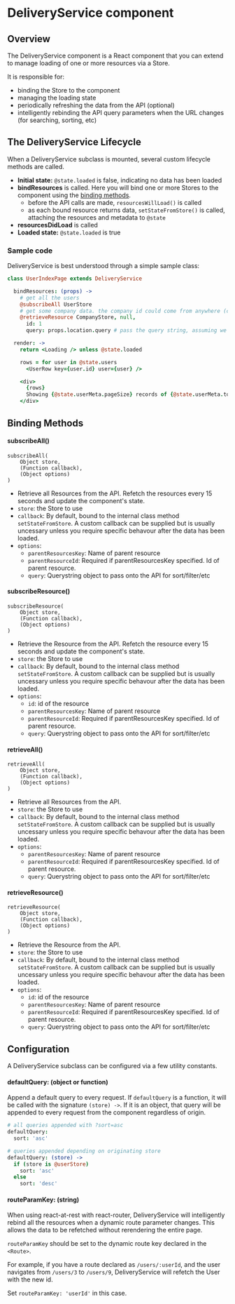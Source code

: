 # DeliveryService component

## Overview

The DeliveryService component is a React component that you can extend to manage loading of one or more resources via a Store.

It is responsible for:
* binding the Store to the component
* managing the loading state
* periodically refreshing the data from the API (optional)
* intelligently rebinding the API query parameters when the URL changes (for searching, sorting, etc)

## The DeliveryService Lifecycle

When a DeliveryService subclass is mounted, several custom lifecycle methods are called.

* **Initial state:** `@state.loaded` is false, indicating no data has been loaded
* **bindResources** is called. Here you will bind one or more Stores to the component using the [binding methods](#bindings).
  * before the API calls are made, `resourcesWillLoad()` is called
  * as each bound resource returns data, `setStateFromStore()` is called, attaching the resources and metadata to `@state`
* **resourcesDidLoad** is called
* **Loaded state:** `@state.loaded` is true

### Sample code

DeliveryService is best understood through a simple sample class:
```coffeescript
class UserIndexPage extends DeliveryService

  bindResources: (props) ->
    # get all the users
    @subscribeAll UserStore
    # get some company data. the company id could come from anywhere (current session, etc)
    @retrieveResource CompanyStore, null,
      id: 1
      query: props.location.query # pass the query string, assuming we're using react-router

  render: ->
    return <Loading /> unless @state.loaded

    rows = for user in @state.users
      <UserRow key={user.id} user={user} />

    <div>
      {rows}
      Showing {@state.userMeta.pageSize} records of {@state.userMeta.total}
    </div>
```

## Binding Methods
#### subscribeAll()

```
subscribeAll(
    Object store,
    (Function callback),
    (Object options)
)
```
* Retrieve all Resources from the API. Refetch the resources every 15 seconds and update the component's state.
* `store`: the Store to use
* `callback`: By default, bound to the internal class method `setStateFromStore`. A custom callback can be supplied but is usually uncessary unless you require specific behavour after the data has been loaded.
* `options`:
  * `parentResourcesKey`: Name of parent resource
  * `parentResourceId`:   Required if parentResourcesKey specified. Id of parent resource.
  * `query`:              Querystring object to pass onto the API for sort/filter/etc


#### subscribeResource()

```
subscribeResource(
    Object store,
    (Function callback),
    (Object options)
)
```
* Retrieve the Resource from the API. Refetch the resource every 15 seconds and update the component's state.
* `store`: the Store to use
* `callback`: By default, bound to the internal class method `setStateFromStore`. A custom callback can be supplied but is usually uncessary unless you require specific behavour after the data has been loaded.
* `options`:
  * `id`:                 id of the resource
  * `parentResourcesKey`: Name of parent resource
  * `parentResourceId`:   Required if parentResourcesKey specified. Id of parent resource.
  * `query`:              Querystring object to pass onto the API for sort/filter/etc

#### retrieveAll()

```
retrieveAll(
    Object store,
    (Function callback),
    (Object options)
)
```
* Retrieve all Resources from the API.
* `store`: the Store to use
* `callback`: By default, bound to the internal class method `setStateFromStore`. A custom callback can be supplied but is usually uncessary unless you require specific behavour after the data has been loaded.
* `options`:
  * `parentResourcesKey`: Name of parent resource
  * `parentResourceId`:   Required if parentResourcesKey specified. Id of parent resource.
  * `query`:              Querystring object to pass onto the API for sort/filter/etc

#### retrieveResource()

```
retrieveResource(
    Object store,
    (Function callback),
    (Object options)
)
```
* Retrieve the Resource from the API.
* `store`: the Store to use
* `callback`: By default, bound to the internal class method `setStateFromStore`. A custom callback can be supplied but is usually uncessary unless you require specific behavour after the data has been loaded.
* `options`:
  * `id`:                 id of the resource
  * `parentResourcesKey`: Name of parent resource
  * `parentResourceId`:   Required if parentResourcesKey specified. Id of parent resource.
  * `query`:              Querystring object to pass onto the API for sort/filter/etc

## Configuration

A DeliveryService subclass can be configured via a few utility constants.

#### defaultQuery: (object or function)

Append a default query to every request. If `defaultQuery` is a function, it will be called with the signature `(store) ->`. If it is an object, that query will be appended to every request from the component regardless of origin.

```coffeescript
# all queries appended with ?sort=asc
defaultQuery:
  sort: 'asc'

# queries appended depending on originating store
defaultQuery: (store) ->
  if (store is @userStore)
    sort: 'asc'
  else
    sort: 'desc'
```

#### routeParamKey: (string)

When using react-at-rest with react-router, DeliveryService will intelligently rebind all the resources when a dynamic route parameter changes. This allows the data to be refetched without rerendering the entire page.

`routeParamKey` should be set to the dynamic route key declared in the `<Route>`.

For example, if you have a route declared as `/users/:userId`, and the user navigates from `/users/3` to `/users/9`, DeliveryService will refetch the User with the new id.

Set `routeParamKey: 'userId'` in this case.
